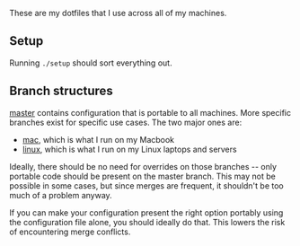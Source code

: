 These are my dotfiles that I use across all of my machines.

## Setup

Running `./setup` should sort everything out.

## Branch structures

[master][] contains configuration that is portable to all machines. More
specific branches exist for specific use cases. The two major ones are:

- [mac][], which is what I run on my Macbook
- [linux][], which is what I run on my Linux laptops and servers

Ideally, there should be no need for overrides on those branches -- only
portable code should be present on the master branch. This may not be possible
in some cases, but since merges are frequent, it shouldn't be too much of a
problem anyway.

If you can make your configuration present the right option portably using the
configuration file alone, you should ideally do that. This lowers the risk of
encountering merge conflicts.

[master]: https://github.com/cdown/dotfiles/tree/master
[mac]: https://github.com/cdown/dotfiles/tree/mac
[linux]: https://github.com/cdown/dotfiles/tree/linux
